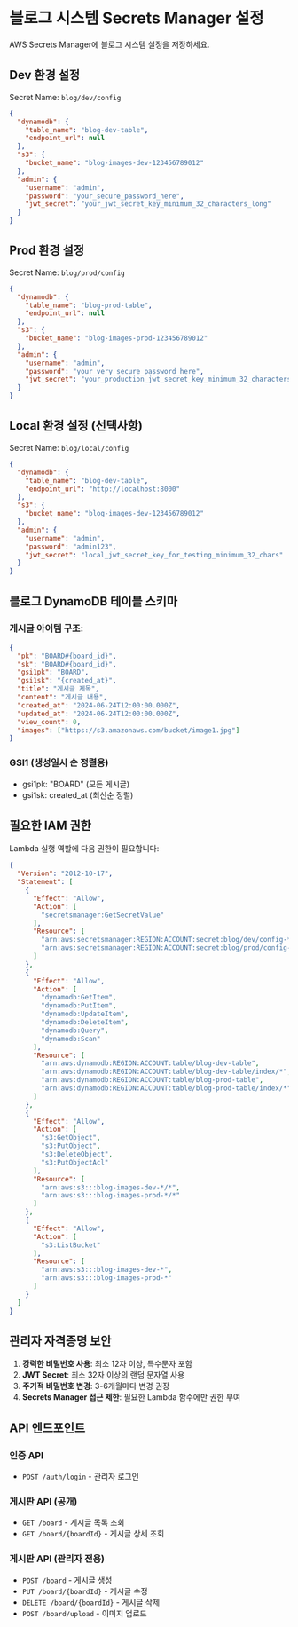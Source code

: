 # 블로그 시스템 Secrets Manager 설정

AWS Secrets Manager에 블로그 시스템 설정을 저장하세요.

## Dev 환경 설정
Secret Name: `blog/dev/config`
```json
{
  "dynamodb": {
    "table_name": "blog-dev-table",
    "endpoint_url": null
  },
  "s3": {
    "bucket_name": "blog-images-dev-123456789012"
  },
  "admin": {
    "username": "admin",
    "password": "your_secure_password_here",
    "jwt_secret": "your_jwt_secret_key_minimum_32_characters_long"
  }
}
```

## Prod 환경 설정
Secret Name: `blog/prod/config`
```json
{
  "dynamodb": {
    "table_name": "blog-prod-table",
    "endpoint_url": null
  },
  "s3": {
    "bucket_name": "blog-images-prod-123456789012"
  },
  "admin": {
    "username": "admin",
    "password": "your_very_secure_password_here",
    "jwt_secret": "your_production_jwt_secret_key_minimum_32_characters_long"
  }
}
```

## Local 환경 설정 (선택사항)
Secret Name: `blog/local/config`
```json
{
  "dynamodb": {
    "table_name": "blog-dev-table",
    "endpoint_url": "http://localhost:8000"
  },
  "s3": {
    "bucket_name": "blog-images-dev-123456789012"
  },
  "admin": {
    "username": "admin",
    "password": "admin123",
    "jwt_secret": "local_jwt_secret_key_for_testing_minimum_32_chars"
  }
}
```

## 블로그 DynamoDB 테이블 스키마

### 게시글 아이템 구조:
```json
{
  "pk": "BOARD#{board_id}",
  "sk": "BOARD#{board_id}",
  "gsi1pk": "BOARD",
  "gsi1sk": "{created_at}",
  "title": "게시글 제목",
  "content": "게시글 내용",
  "created_at": "2024-06-24T12:00:00.000Z",
  "updated_at": "2024-06-24T12:00:00.000Z",
  "view_count": 0,
  "images": ["https://s3.amazonaws.com/bucket/image1.jpg"]
}
```

### GSI1 (생성일시 순 정렬용)
- gsi1pk: "BOARD" (모든 게시글)
- gsi1sk: created_at (최신순 정렬)

## 필요한 IAM 권한

Lambda 실행 역할에 다음 권한이 필요합니다:

```json
{
  "Version": "2012-10-17",
  "Statement": [
    {
      "Effect": "Allow",
      "Action": [
        "secretsmanager:GetSecretValue"
      ],
      "Resource": [
        "arn:aws:secretsmanager:REGION:ACCOUNT:secret:blog/dev/config-*",
        "arn:aws:secretsmanager:REGION:ACCOUNT:secret:blog/prod/config-*"
      ]
    },
    {
      "Effect": "Allow", 
      "Action": [
        "dynamodb:GetItem",
        "dynamodb:PutItem",
        "dynamodb:UpdateItem",
        "dynamodb:DeleteItem",
        "dynamodb:Query",
        "dynamodb:Scan"
      ],
      "Resource": [
        "arn:aws:dynamodb:REGION:ACCOUNT:table/blog-dev-table",
        "arn:aws:dynamodb:REGION:ACCOUNT:table/blog-dev-table/index/*",
        "arn:aws:dynamodb:REGION:ACCOUNT:table/blog-prod-table",
        "arn:aws:dynamodb:REGION:ACCOUNT:table/blog-prod-table/index/*"
      ]
    },
    {
      "Effect": "Allow",
      "Action": [
        "s3:GetObject",
        "s3:PutObject",
        "s3:DeleteObject",
        "s3:PutObjectAcl"
      ],
      "Resource": [
        "arn:aws:s3:::blog-images-dev-*/*",
        "arn:aws:s3:::blog-images-prod-*/*"
      ]
    },
    {
      "Effect": "Allow",
      "Action": [
        "s3:ListBucket"
      ],
      "Resource": [
        "arn:aws:s3:::blog-images-dev-*",
        "arn:aws:s3:::blog-images-prod-*"
      ]
    }
  ]
}
```

## 관리자 자격증명 보안

1. **강력한 비밀번호 사용**: 최소 12자 이상, 특수문자 포함
2. **JWT Secret**: 최소 32자 이상의 랜덤 문자열 사용
3. **주기적 비밀번호 변경**: 3-6개월마다 변경 권장
4. **Secrets Manager 접근 제한**: 필요한 Lambda 함수에만 권한 부여

## API 엔드포인트

### 인증 API
- `POST /auth/login` - 관리자 로그인

### 게시판 API (공개)
- `GET /board` - 게시글 목록 조회
- `GET /board/{boardId}` - 게시글 상세 조회

### 게시판 API (관리자 전용)
- `POST /board` - 게시글 생성
- `PUT /board/{boardId}` - 게시글 수정
- `DELETE /board/{boardId}` - 게시글 삭제
- `POST /board/upload` - 이미지 업로드
